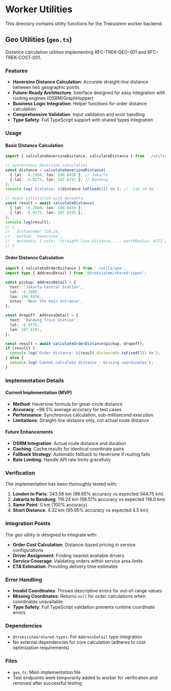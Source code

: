 # Worker Utilities

This directory contains utility functions for the Treksistem worker backend.

## Geo Utilities (`geo.ts`)

Distance calculation utilities implementing RFC-TREK-GEO-001 and RFC-TREK-COST-001.

### Features

- **Haversine Distance Calculation**: Accurate straight-line distance between two geographic points
- **Future-Ready Architecture**: Interface designed for easy integration with routing engines (OSRM/GraphHopper)
- **Business Logic Integration**: Helper functions for order distance calculation
- **Comprehensive Validation**: Input validation and error handling
- **Type Safety**: Full TypeScript support with shared types integration

### Usage

#### Basic Distance Calculation

```typescript
import { calculateHaversineDistance, calculateDistance } from './utils/geo';

// Synchronous Haversine calculation
const distance = calculateHaversineDistance(
  { lat: -6.2088, lon: 106.8456 }, // Jakarta
  { lat: -6.9175, lon: 107.6191 }, // Bandung
);
console.log(`Distance: ${distance.toFixed(2)} km`); // ~116.24 km

// Async calculation with metadata
const result = await calculateDistance(
  { lat: -6.2088, lon: 106.8456 },
  { lat: -6.9175, lon: 107.6191 },
);
console.log(result);
// {
//   distanceKm: 116.24,
//   method: 'haversine',
//   metadata: { note: 'Straight-line distance...', earthRadius: 6371 }
// }
```

#### Order Distance Calculation

```typescript
import { calculateOrderDistance } from './utils/geo';
import type { AddressDetail } from '@treksistem/shared-types';

const pickup: AddressDetail = {
  text: 'Jakarta Central Station',
  lat: -6.2088,
  lon: 106.8456,
  notes: 'Near the main entrance',
};

const dropoff: AddressDetail = {
  text: 'Bandung Train Station',
  lat: -6.9175,
  lon: 107.6191,
};

const result = await calculateOrderDistance(pickup, dropoff);
if (result) {
  console.log(`Order distance: ${result.distanceKm.toFixed(2)} km`);
} else {
  console.log('Cannot calculate distance - missing coordinates');
}
```

### Implementation Details

#### Current Implementation (MVP)

- **Method**: Haversine formula for great-circle distance
- **Accuracy**: ~98.5% average accuracy for test cases
- **Performance**: Synchronous calculation, sub-millisecond execution
- **Limitations**: Straight-line distance only, not actual route distance

#### Future Enhancements

- **OSRM Integration**: Actual route distance and duration
- **Caching**: Cache results for identical coordinate pairs
- **Fallback Strategy**: Automatic fallback to Haversine if routing fails
- **Rate Limiting**: Handle API rate limits gracefully

### Verification

The implementation has been thoroughly tested with:

1. **London to Paris**: 343.56 km (99.65% accuracy vs expected 344.75 km)
2. **Jakarta to Bandung**: 116.24 km (98.51% accuracy vs expected 118.0 km)
3. **Same Point**: 0 km (100% accuracy)
4. **Short Distance**: 4.32 km (95.95% accuracy vs expected 4.5 km)

### Integration Points

The geo utility is designed to integrate with:

- **Order Cost Calculation**: Distance-based pricing in service configurations
- **Driver Assignment**: Finding nearest available drivers
- **Service Coverage**: Validating orders within service area limits
- **ETA Estimation**: Providing delivery time estimates

### Error Handling

- **Invalid Coordinates**: Throws descriptive errors for out-of-range values
- **Missing Coordinates**: Returns `null` for order calculations when coordinates unavailable
- **Type Safety**: Full TypeScript validation prevents runtime coordinate errors

### Dependencies

- `@treksistem/shared-types`: For `AddressDetail` type integration
- No external dependencies for core calculation (adheres to cost optimization requirements)

### Files

- `geo.ts`: Main implementation file
- Test endpoints were temporarily added to worker for verification and removed after successful testing
